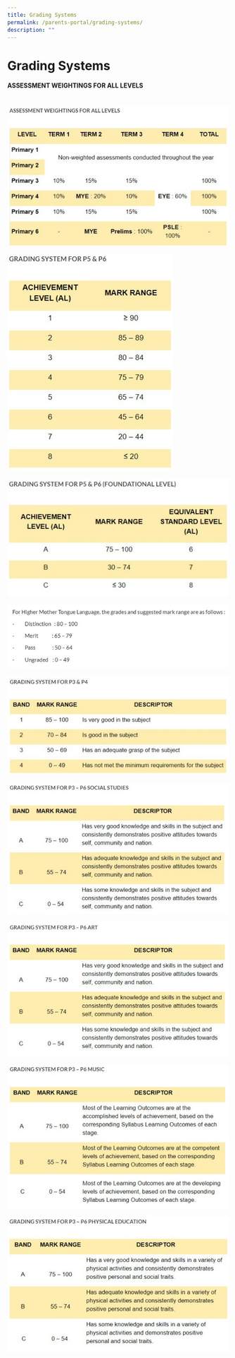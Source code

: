 ```yaml
---
title: Grading Systems
permalink: /parents-portal/grading-systems/
description: ""
---
```

Grading Systems
===============
#### **ASSESSMENT WEIGHTINGS FOR ALL LEVELS** <br><br>


![](/images/Grading%20System/assessment1.jpg)

![](/images/Grading%20System/assessment2.jpg)

![](/images/Grading%20System/assessment3.jpg)

![](/images/Grading%20System/assessment4.jpg)

![](/images/Grading%20System/assessment5.jpg)

![](/images/Grading%20System/assessment6.jpg)

![](/images/Grading%20System/assessment7.jpg)

![](/images/Grading%20System/assessment8.jpg)

![](/images/Grading%20System/assessment9.jpg)









































































              
```